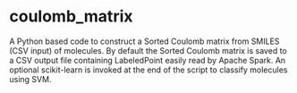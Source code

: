 # coulomb_matrix
A Python based code to construct a Sorted Coulomb matrix from SMILES (CSV input) of molecules.
By default the Sorted Coulomb matrix is saved to a CSV output file containing LabeledPoint easily read by Apache Spark.
An optional scikit-learn is invoked at the end of the script to classify molecules using SVM.
